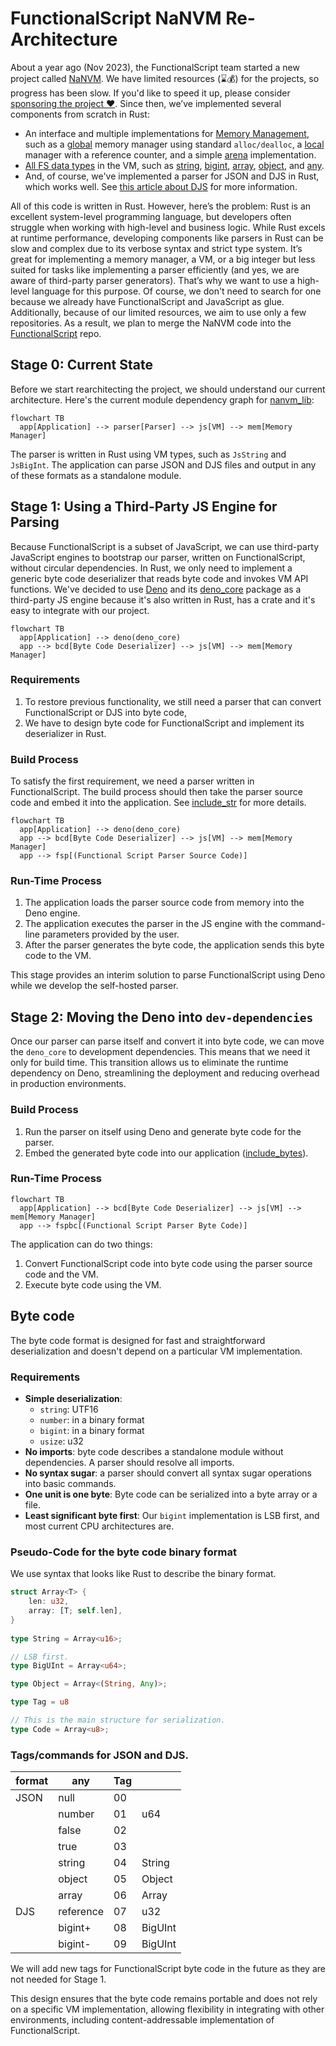 # FunctionalScript NaNVM Re-Architecture

About a year ago (Nov 2023), the FunctionalScript team started a new project called [NaNVM](https://github.com/functionalscript/nanvm). We have limited resources (⌛💰) for the projects, so progress has been slow. If you'd like to speed it up, please consider [sponsoring the project ❤️](https://opencollective.com/functionalscript). Since then, we’ve implemented several components from scratch in Rust:
- An interface and multiple implementations for [Memory Management](https://github.com/functionalscript/nanvm/tree/main/nanvm-lib/src/mem), such as a [global](https://github.com/functionalscript/nanvm/blob/main/nanvm-lib/src/mem/global.rs) memory manager using standard `alloc/dealloc`, a [local](https://github.com/functionalscript/nanvm/blob/main/nanvm-lib/src/mem/local.rs) manager with a reference counter, and a simple [arena](https://github.com/functionalscript/nanvm/blob/main/nanvm-lib/src/mem/arena.rs) implementation.
- [All FS data types](https://github.com/functionalscript/nanvm/tree/main/nanvm-lib/src/js) in the VM, such as [string](https://github.com/functionalscript/nanvm/blob/main/nanvm-lib/src/js/js_string.rs), [bigint](https://github.com/functionalscript/nanvm/blob/main/nanvm-lib/src/js/js_bigint.rs), [array](https://github.com/functionalscript/nanvm/blob/main/nanvm-lib/src/js/js_array.rs), [object](https://github.com/functionalscript/nanvm/blob/main/nanvm-lib/src/js/js_object.rs), and [any](https://github.com/functionalscript/nanvm/blob/main/nanvm-lib/src/js/any.rs).
- And, of course, we've implemented a parser for JSON and DJS in Rust, which works well. See [this article about DJS](https://medium.com/@sasha.gil/bridging-the-gap-from-json-to-javascript-without-dsls-fee273573f1b) for more information.

All of this code is written in Rust. However, here’s the problem: Rust is an excellent system-level programming language, but developers often struggle when working with high-level and business logic. While Rust excels at runtime performance, developing components like parsers in Rust can be slow and complex due to its verbose syntax and strict type system. It’s great for implementing a memory manager, a VM, or a big integer but less suited for tasks like implementing a parser efficiently (and yes, we are aware of third-party parser generators). That’s why we want to use a high-level language for this purpose. Of course, we don't need to search for one because we already have FunctionalScript and JavaScript as glue. Additionally, because of our limited resources, we aim to use only a few repositories. As a result, we plan to merge the NaNVM code into the [FunctionalScript](https://github.com/functionalscript/functionalscript) repo.

## Stage 0: Current State

Before we start rearchitecting the project, we should understand our current architecture. Here's the current module dependency graph for [nanvm_lib](https://github.com/functionalscript/nanvm/tree/main/nanvm-lib/src):

```mermaid
flowchart TB
  app[Application] --> parser[Parser] --> js[VM] --> mem[Memory Manager]
```

The parser is written in Rust using VM types, such as `JsString` and `JsBigInt`. The application can parse JSON and DJS files and output in any of these formats as a standalone module.

## Stage 1: Using a Third-Party JS Engine for Parsing

Because FunctionalScript is a subset of JavaScript, we can use third-party JavaScript engines to bootstrap our parser, written on FunctionalScript, without circular dependencies. In Rust, we only need to implement a generic byte code deserializer that reads byte code and invokes VM API functions. We've decided to use [Deno](https://deno.com/) and its [deno_core](https://crates.io/crates/deno_core/) package as a third-party JS engine because it's also written in Rust, has a crate and it's easy to integrate with our project.

```mermaid
flowchart TB
  app[Application] --> deno(deno_core)
  app --> bcd[Byte Code Deserializer] --> js[VM] --> mem[Memory Manager]
```

### Requirements 
1. To restore previous functionality, we still need a parser that can convert FunctionalScript or DJS into byte code,
2. We have to design byte code for FunctionalScript and implement its deserializer in Rust.

### Build Process

To satisfy the first requirement, we need a parser written in FunctionalScript. The build process should then take the parser source code and embed it into the application. See [include_str](https://doc.rust-lang.org/std/macro.include_str.html) for more details.

```mermaid
flowchart TB
  app[Application] --> deno(deno_core)
  app --> bcd[Byte Code Deserializer] --> js[VM] --> mem[Memory Manager]
  app --> fsp[(Functional Script Parser Source Code)]
```

### Run-Time Process

1. The application loads the parser source code from memory into the Deno engine.
2. The application executes the parser in the JS engine with the command-line parameters provided by the user.
3. After the parser generates the byte code, the application sends this byte code to the VM.

This stage provides an interim solution to parse FunctionalScript using Deno while we develop the self-hosted parser.

## Stage 2: Moving the Deno into `dev-dependencies`

Once our parser can parse itself and convert it into byte code, we can move the `deno_core` to development dependencies. This means that we need it only for build time. This transition allows us to eliminate the runtime dependency on Deno, streamlining the deployment and reducing overhead in production environments.

### Build Process

1. Run the parser on itself using Deno and generate byte code for the parser.
2. Embed the generated byte code into our application ([include_bytes](https://doc.rust-lang.org/std/macro.include_bytes.html)).

### Run-Time Process

```mermaid
flowchart TB
  app[Application] --> bcd[Byte Code Deserializer] --> js[VM] --> mem[Memory Manager]
  app --> fspbc[(Functional Script Parser Byte Code)]
```

The application can do two things:
1. Convert FunctionalScript code into byte code using the parser source code and the VM.
2. Execute byte code using the VM.

## Byte code

The byte code format is designed for fast and straightforward deserialization and doesn't depend on a particular VM implementation.

### Requirements

- **Simple deserialization**:
    - `string`: UTF16
    - `number`: in a binary format
    - `bigint`: in a binary format
    - `usize`: u32
- **No imports**: byte code describes a standalone module without dependencies. A parser should resolve all imports.
- **No syntax sugar**: a parser should convert all syntax sugar operations into basic commands.
- **One unit is one byte**: Byte code can be serialized into a byte array or a file.
- **Least significant byte first**: Our `bigint` implementation is LSB first, and most current CPU architectures are.

### Pseudo-Code for the byte code binary format

We use syntax that looks like Rust to describe the binary format.

```rust
struct Array<T> {
    len: u32,
    array: [T; self.len],
}
 
type String = Array<u16>;

// LSB first.
type BigUInt = Array<u64>;

type Object = Array<(String, Any)>;

type Tag = u8

// This is the main structure for serialization.
type Code = Array<u8>;
```

### Tags/commands for JSON and DJS.

|format|any           |Tag|                       |
|------|--------------|---|-----------------------|
|JSON  |null          | 00|                       |
|      |number        | 01|u64                    |
|      |false         | 02|                       |
|      |true          | 03|                       |
|      |string        | 04|String                 |
|      |object        | 05|Object                 |
|      |array         | 06|Array<Any>             |
|DJS   |reference     | 07|u32                    |
|      |bigint+       | 08|BigUInt                |
|      |bigint-       | 09|BigUInt                |

We will add new tags for FunctionalScript byte code in the future as they are not needed for Stage 1. 

This design ensures that the byte code remains portable and does not rely on a specific VM implementation, allowing flexibility in integrating with other environments, including content-addressable implementation of FunctionalScript.
